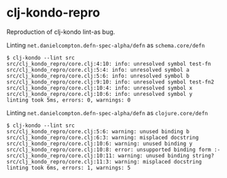 # clj-kondo-repro

Reproduction of clj-kondo lint-as bug. 

Linting `net.danielcompton.defn-spec-alpha/defn` as `schema.core/defn`

```console
$ clj-kondo --lint src
src/clj_kondo_repro/core.clj:4:10: info: unresolved symbol test-fn
src/clj_kondo_repro/core.clj:5:4: info: unresolved symbol a
src/clj_kondo_repro/core.clj:5:6: info: unresolved symbol b
src/clj_kondo_repro/core.clj:9:10: info: unresolved symbol test-fn2
src/clj_kondo_repro/core.clj:10:4: info: unresolved symbol x
src/clj_kondo_repro/core.clj:10:6: info: unresolved symbol y
linting took 5ms, errors: 0, warnings: 0
```

Linting `net.danielcompton.defn-spec-alpha/defn` as `clojure.core/defn`

```console
$ clj-kondo --lint src
src/clj_kondo_repro/core.clj:5:6: warning: unused binding b
src/clj_kondo_repro/core.clj:6:3: warning: misplaced docstring
src/clj_kondo_repro/core.clj:10:6: warning: unused binding y
src/clj_kondo_repro/core.clj:10:8: error: unsupported binding form :-
src/clj_kondo_repro/core.clj:10:11: warning: unused binding string?
src/clj_kondo_repro/core.clj:11:3: warning: misplaced docstring
linting took 6ms, errors: 1, warnings: 5
```

